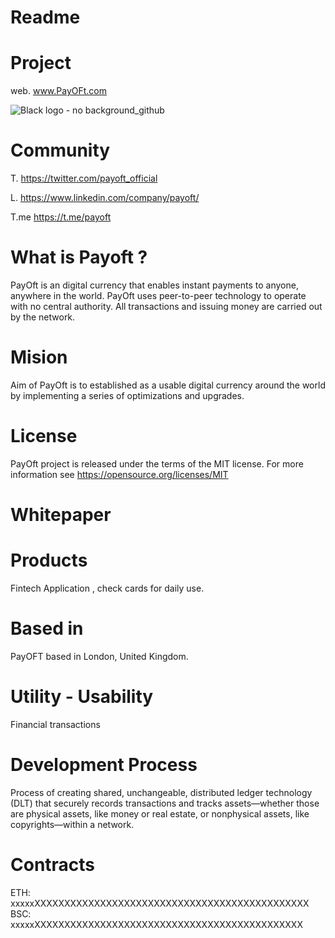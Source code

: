 # Readme
# Project
web. www.PayOFt.com

![Black logo - no background_github](https://user-images.githubusercontent.com/93432547/139534712-e33eb9f5-4087-433a-b761-8875adfe9c22.png)


# Community
T.  https://twitter.com/payoft_official

L.  https://www.linkedin.com/company/payoft/

T.me https://t.me/payoft


# What is Payoft ?

PayOft is an digital currency that enables instant payments to anyone, anywhere in the world. 
PayOft uses peer-to-peer technology to operate with no central authority. All transactions and issuing money are carried out by the network.

# Mision

Aim of PayOft is to established as a usable digital currency around the world by implementing a series of optimizations and upgrades.

# License

PayOft project is released under the terms of the MIT license. For more information see https://opensource.org/licenses/MIT

# Whitepaper

# Products

Fintech Application , check cards for daily use.


# Based in

PayOFT based in London, United Kingdom. 


# Utility - Usability

Financial transactions



# Development Process

Process of creating shared, unchangeable, distributed ledger technology (DLT) that securely records transactions and tracks assets—whether those are physical assets, like money or real estate, or nonphysical assets, like copyrights—within a network.


# Contracts
ETH: xxxxxXXXXXXXXXXXXXXXXXXXXXXXXXXXXXXXXXXXXXXXXXXXXXX
BSC: xxxxxXXXXXXXXXXXXXXXXXXXXXXXXXXXXXXXXXXXXXXXXXXXXX
